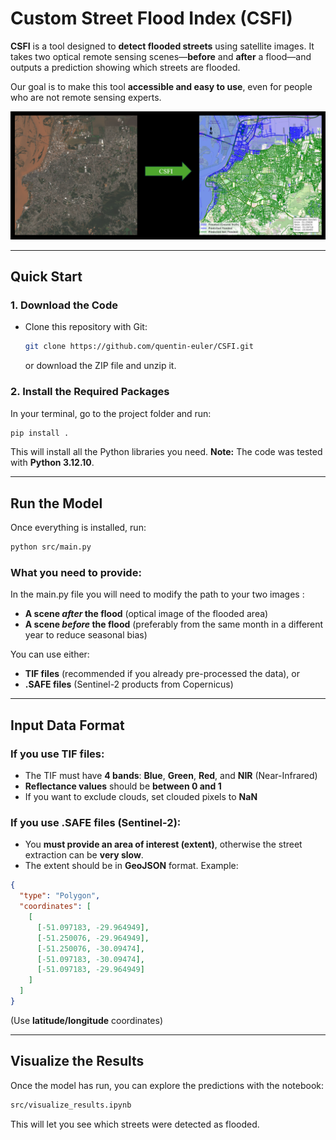 # Custom Street Flood Index (CSFI)

**CSFI** is a tool designed to **detect flooded streets** using satellite images.
It takes two optical remote sensing scenes—**before** and **after** a flood—and outputs a prediction showing which streets are flooded.

Our goal is to make this tool **accessible and easy to use**, even for people who are not remote sensing experts.

<p align="center">
  <img src="figure.png" alt="Example of CSFI output"/>
</p>

---

## Quick Start

### 1. Download the Code

* Clone this repository with Git:

  ```bash
  git clone https://github.com/quentin-euler/CSFI.git
  ```

  or download the ZIP file and unzip it.

### 2. Install the Required Packages

In your terminal, go to the project folder and run:

```bash
pip install .
```

This will install all the Python libraries you need.
**Note:** The code was tested with **Python 3.12.10**.

---

## Run the Model

Once everything is installed, run:

```bash
python src/main.py
```

### What you need to provide:

In the main.py file you will need to modify the path to your two images :
* **A scene *after* the flood** (optical image of the flooded area)
* **A scene *before* the flood** (preferably from the same month in a different year to reduce seasonal bias)

You can use either:

* **TIF files** (recommended if you already pre-processed the data), or
* **.SAFE files** (Sentinel-2 products from Copernicus)

---

## Input Data Format

### If you use **TIF files**:

* The TIF must have **4 bands**: **Blue**, **Green**, **Red**, and **NIR** (Near-Infrared)
* **Reflectance values** should be **between 0 and 1**
* If you want to exclude clouds, set clouded pixels to **NaN**

### If you use **.SAFE files** (Sentinel-2):

* You **must provide an area of interest (extent)**, otherwise the street extraction can be **very slow**.
* The extent should be in **GeoJSON** format.
  Example:

```json
{
  "type": "Polygon",
  "coordinates": [
    [
      [-51.097183, -29.964949],
      [-51.250076, -29.964949],
      [-51.250076, -30.09474],
      [-51.097183, -30.09474],
      [-51.097183, -29.964949]
    ]
  ]
}
```

(Use **latitude/longitude** coordinates)

---

## Visualize the Results

Once the model has run, you can explore the predictions with the notebook:

```bash
src/visualize_results.ipynb
```

This will let you see which streets were detected as flooded.


